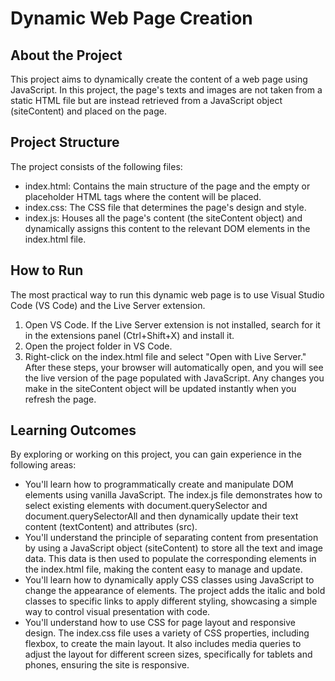 # Dynamic Web Page Creation
## About the Project
This project aims to dynamically create the content of a web page using JavaScript. In this project, the page's texts and images are not taken from a static HTML file but are instead retrieved from a JavaScript object (siteContent) and placed on the page.
## Project Structure
The project consists of the following files:
* index.html: Contains the main structure of the page and the empty or placeholder HTML tags where the content will be placed.
* index.css: The CSS file that determines the page's design and style.
* index.js: Houses all the page's content (the siteContent object) and dynamically assigns this content to the relevant DOM elements in the index.html file.
## How to Run
The most practical way to run this dynamic web page is to use Visual Studio Code (VS Code) and the Live Server extension.
1. Open VS Code. If the Live Server extension is not installed, search for it in the extensions panel (Ctrl+Shift+X) and install it.
2. Open the project folder in VS Code.
3. Right-click on the index.html file and select "Open with Live Server."
After these steps, your browser will automatically open, and you will see the live version of the page populated with JavaScript. Any changes you make in the siteContent object will be updated instantly when you refresh the page.
## Learning Outcomes
By exploring or working on this project, you can gain experience in the following areas:
* You'll learn how to programmatically create and manipulate DOM elements using vanilla JavaScript. The index.js file demonstrates how to select existing elements with document.querySelector and document.querySelectorAll and then dynamically update their text content (textContent) and attributes (src).
* You'll understand the principle of separating content from presentation by using a JavaScript object (siteContent) to store all the text and image data. This data is then used to populate the corresponding elements in the index.html file, making the content easy to manage and update.
* You'll learn how to dynamically apply CSS classes using JavaScript to change the appearance of elements. The project adds the italic and bold classes to specific links to apply different styling, showcasing a simple way to control visual presentation with code.
* You'll understand how to use CSS for page layout and responsive design. The index.css file uses a variety of CSS properties, including flexbox, to create the main layout. It also includes media queries to adjust the layout for different screen sizes, specifically for tablets and phones, ensuring the site is responsive.
